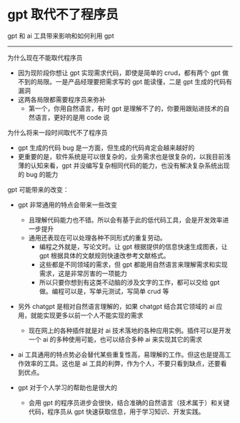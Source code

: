 # gpt 取代不了程序员

gpt 和 ai 工具带来影响和如何利用 gpt

---

为什么现在不能取代程序员

-   因为现阶段你想让 gpt 实现需求代码，即使是简单的 crud，都有两个 gpt 做不到的局限。一是产品经理要把需求写的 gpt 能读懂，二是 gpt 生成的代码有漏洞
-   这两各局限都需要程序员来弥补
    -   第一个，你用自然语言，有时 gpt 是理解不了的，你要用跟贴进技术的自然语言，更好的是用 code 说

为什么将来一段时间取代不了程序员

-   gpt 生成的代码 bug 是一方面，但生成的代码肯定会越来越好的
-   更重要的是，软件系统是可以很复杂的，业务需求也是很复杂的，以我目前浅薄的认知来看，gpt 并没编写复杂相同代码的能力，也没有解决复杂系统出现的 bug 的能力

gpt 可能带来的改变：

-   gpt 非常通用的特点会带来一些改变
    -   且理解代码能力也不错。所以会有基于此的低代码工具，会是开发效率进一步提升
    -   通用还表现在可以处理各种不同形式的重复劳动。
        -   编程之外就是，写论文时。让 gpt 根据提供的信息快速生成图表，让 gpt 根据具体的文献规则快速改参考文献格式。
        -   这些都是不同领域的需求，但 gpt 都能用自然语言来理解需求和实现需求，这是非常厉害的一项能力
        -   所以只要你想到有这类不动脑的涉及文字的工作，都可以交给 gpt 做。编程可以是，写单元测试，写简单 crud 等
-   另外 chatgpt 是相对自然语言理解的，如果 chatgpt 结合其它领域的 ai 应用，就能实现更多以前一个人不能实现的需求
    -   现在网上的各种插件就是对 ai 技术落地的各种应用实例。插件可以是开发一个 ai 的多种使用可能，也可以结合多种 ai 来实现其它的需求
-   ai 工具通用的特点势必会替代某些重复性高，易理解的工作。但这也是提高工作效率的工具。这也是 ai 工具的利弊，作为个人，不要只看到缺点，还要看到优点。

-   gpt 对于个人学习的帮助也是很大的
    -   会用 gpt 的程序员进步会很快，结合准确的自然语言（技术属于）和关键代码，程序员从 gpt 快速获取信息，用于学习知识、开发实践。
